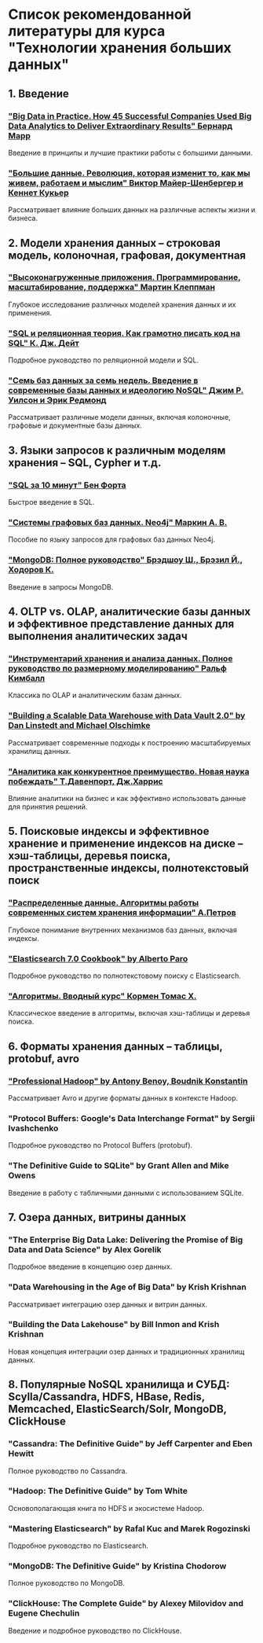 # Список рекомендованной литературы для курса "Технологии хранения больших данных"
## 1. Введение
### ["Big Data in Practice. How 45 Successful Companies Used Big Data Analytics to Deliver Extraordinary Results" Бернард Марр](https://www.litres.ru/book/bernard-marr/big-data-in-practice-how-45-successful-companies-used-big-dat-28277331/)
Введение в принципы и лучшие практики работы с большими данными.
### ["Большие данные. Революция, которая изменит то, как мы живем, работаем и мыслим" Виктор Майер-Шенбергер и Кеннет Кукьер](https://www.litres.ru/book/viktor-mayer-shenber/bolshie-dannye-revoluciya-kotoraya-izmenit-to-kak-my-6449497/)
Рассматривает влияние больших данных на различные аспекты жизни и бизнеса.
## 2. Модели хранения данных – строковая модель, колоночная, графовая, документная
### ["Высоконагруженные приложения. Программирование, масштабирование, поддержка" Мартин Клеппман](https://www.litres.ru/book/martin-kleppman-1733/vysokonagruzhennye-prilozheniya-programmirovanie-mass-39100996/)
Глубокое исследование различных моделей хранения данных и их применения.
### ["SQL и реляционная теория. Как грамотно писать код на SQL" К. Дж. Дейт](https://www.litres.ru/book/k-dzh-deyt/sql-i-relyacionnaya-teoriya-kak-gramotno-pisat-kod-na-sql-24499654/)
Подробное руководство по реляционной модели и SQL.
### ["Семь баз данных за семь недель. Введение в современные базы данных и идеологию NoSQL" Джим Р. Уилсон и Эрик Редмонд](https://www.litres.ru/book/dzhim-r-uilson/sem-baz-dannyh-za-sem-nedel-vvedenie-v-sovremennye-bazy-dan-6090319/)
Рассматривает различные модели данных, включая колоночные, графовые и документные базы данных.
## 3. Языки запросов к различным моделям хранения – SQL, Cypher и т.д.
### ["SQL за 10 минут" Бен Форта](https://www.labirint.ru/books/819364/)
Быстрое введение в SQL.
### ["Системы графовых баз данных. Neo4j" Маркин А. В.](https://urait.ru/book/sistemy-grafovyh-baz-dannyh-neo4j-544089)
Пособие по языку запросов для графовых баз данных Neo4j.
### ["MongoDB: Полное руководство" Брэдшоу Ш., Брэзил Й., Ходоров К.](https://dmkpress.com/catalog/computer/databases/978-5-97060-792-3/)
Введение в запросы MongoDB.
## 4. OLTP vs. OLAP, аналитические базы данных и эффективное представление данных для выполнения аналитических задач
### ["Инструментарий хранения и анализа данных. Полное руководство по размерному моделированию" Ральф Кимбалл](https://www.ozon.ru/product/instrumentariy-hraneniya-i-analiza-dannyh-polnoe-rukovodstvo-po-razmernomu-modelirovaniyu-1543196655/)
Классика по OLAP и аналитическим базам данных.
### ["Building a Scalable Data Warehouse with Data Vault 2.0" by Dan Linstedt and Michael Olschimke](https://www.logobook.ru/prod_show.php?object_uid=12791638)
Рассматривает современные подходы к построению масштабируемых хранилищ данных.
### ["Аналитика как конкурентное преимущество. Новая наука побеждать" Т.Давенпорт, Дж.Харрис](https://megamarket.ru/catalog/details/analitika-kak-konkurentnoe-preimushestvo-100024875953/)
Влияние аналитики на бизнес и как эффективно использовать данные для принятия решений.
## 5. Поисковые индексы и эффективное хранение и применение индексов на диске – хэш-таблицы, деревья поиска, пространственные индексы, полнотекстовый поиск
### ["Распределенные данные. Алгоритмы работы современных систем хранения информации" А.Петров](https://www.ozon.ru/product/raspredelennye-dannye-algoritmy-raboty-sovremennyh-sistem-hraneniya-informatsii-petrov-aleks-293390709/)
Глубокое понимание внутренних механизмов баз данных, включая индексы.
### ["Elasticsearch 7.0 Cookbook" by Alberto Paro](https://www.ozon.ru/product/elasticsearch-7-0-cookbook-157734352/)
Подробное руководство по полнотекстовому поиску с Elasticsearch.
### ["Алгоритмы. Вводный курс"  Кормен Томас Х.](https://www.ozon.ru/product/algoritmy-vvodnyy-kurs-kormen-tomas-h-340767503/) 
Классическое введение в алгоритмы, включая хэш-таблицы и деревья поиска.
## 6. Форматы хранения данных – таблицы, protobuf, avro
### ["Professional Hadoop" by Antony Benoy, Boudnik Konstantin](https://www.ozon.ru/product/professional-hadoop-antony-benoy-boudnik-konstantin-elektronnaya-kniga-936642571/)
Рассматривает Avro и другие форматы данных в контексте Hadoop.
### "Protocol Buffers: Google's Data Interchange Format" by Sergii Ivashchenko
Подробное руководство по Protocol Buffers (protobuf).
### "The Definitive Guide to SQLite" by Grant Allen and Mike Owens
Введение в работу с табличными данными с использованием SQLite.
## 7. Озера данных, витрины данных
### "The Enterprise Big Data Lake: Delivering the Promise of Big Data and Data Science" by Alex Gorelik
Подробное введение в концепцию озер данных.
### "Data Warehousing in the Age of Big Data" by Krish Krishnan
Рассматривает интеграцию озер данных и витрин данных.
### "Building the Data Lakehouse" by Bill Inmon and Krish Krishnan
Новая концепция интеграции озер данных и традиционных хранилищ данных.
## 8. Популярные NoSQL хранилища и СУБД: Scylla/Cassandra, HDFS, HBase, Redis, Memcached, ElasticSearch/Solr, MongoDB, ClickHouse
### "Cassandra: The Definitive Guide" by Jeff Carpenter and Eben Hewitt
Полное руководство по Cassandra.
### "Hadoop: The Definitive Guide" by Tom White
Основополагающая книга по HDFS и экосистеме Hadoop.
### "Mastering Elasticsearch" by Rafal Kuc and Marek Rogozinski
Подробное руководство по Elasticsearch.
### "MongoDB: The Definitive Guide" by Kristina Chodorow
Полное руководство по MongoDB.
### "ClickHouse: The Complete Guide" by Alexey Milovidov and Eugene Chechulin
Введение и подробное руководство по ClickHouse.
